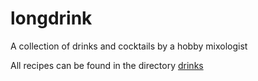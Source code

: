 # longdrink
A collection of drinks and cocktails by a hobby mixologist

All recipes can be found in the directory [drinks](/drinks)